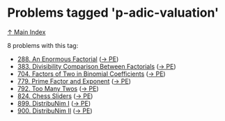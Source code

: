 # Problems tagged 'p-adic-valuation'

[↑ Main Index](../README.md)

8 problems with this tag:

- [288. An Enormous Factorial](../problems/288.md) ([→ PE](https://projecteuler.net/problem=288))
- [383. Divisibility Comparison Between Factorials](../problems/383.md) ([→ PE](https://projecteuler.net/problem=383))
- [704. Factors of Two in Binomial Coefficients](../problems/704.md) ([→ PE](https://projecteuler.net/problem=704))
- [779. Prime Factor and Exponent](../problems/779.md) ([→ PE](https://projecteuler.net/problem=779))
- [792. Too Many Twos](../problems/792.md) ([→ PE](https://projecteuler.net/problem=792))
- [824. Chess Sliders](../problems/824.md) ([→ PE](https://projecteuler.net/problem=824))
- [899. DistribuNim I](../problems/899.md) ([→ PE](https://projecteuler.net/problem=899))
- [900. DistribuNim II](../problems/900.md) ([→ PE](https://projecteuler.net/problem=900))
